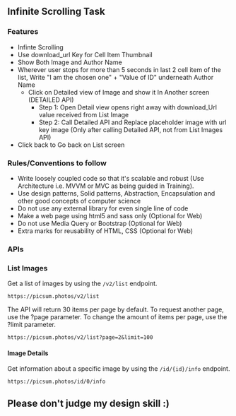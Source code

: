 ## Infinite Scrolling Task

### Features

- Infinte Scrolling
- Use download_url Key for Cell Item Thumbnail
- Show Both Image and Author Name
- Wherever user stops for more than 5 seconds in last 2 cell item of the list, Write "I am the chosen one" + "Value of ID" underneath Author Name
  - Click on Detailed view of Image and show it In Another screen (DETAILED API)
    - Step 1: Open Detail view opens right away with download_Url value received from List Image
    - Step 2: Call Detailed API and Replace placeholder image with url key image (Only after calling Detailed API, not from List Images API)
- Click back to Go back on List screen

### Rules/Conventions to follow

- Write loosely coupled code so that it's scalable and robust (Use Architecture i.e. MVVM or MVC as being guided in Training).
- Use design patterns, Solid patterns, Abstraction, Encapsulation and other good concepts of computer science
- Do not use any external library for even single line of code
- Make a web page using html5 and sass only (Optional for Web)
- Do not use Media Query or Bootstrap (Optional for Web)
- Extra marks for reusability of HTML, CSS (Optional for Web)

### APIs

### List Images

Get a list of images by using the `/v2/list` endpoint.

```
https://picsum.photos/v2/list

```

The API will return 30 items per page by default.
To request another page, use the ?page parameter.
To change the amount of items per page, use the ?limit parameter.

```
https://picsum.photos/v2/list?page=2&limit=100

```

#### Image Details

Get information about a specific image by using the `/id/{id}/info` endpoint.

```
https://picsum.photos/id/0/info

```

## Please don't judge my design skill :)
